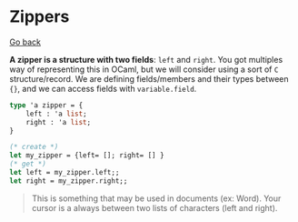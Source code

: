 # Zippers

[Go back](../index.md#advanced-concepts)

**A zipper is a structure with two fields**: `left` and `right`. You got multiples way of representing this in OCaml, but we will consider using a sort of `C` structure/record. We are defining fields/members and their types between `{}`, and we can access fields with `variable.field`.

```ocaml
type 'a zipper = {
	left : 'a list;
	right : 'a list;
}
```

```ocaml
(* create *)
let my_zipper = {left= []; right= [] }
(* get *)
let left = my_zipper.left;;
let right = my_zipper.right;;
```

> This is something that may be used in documents (ex: Word). Your cursor is a always between two lists of characters (left and right).
